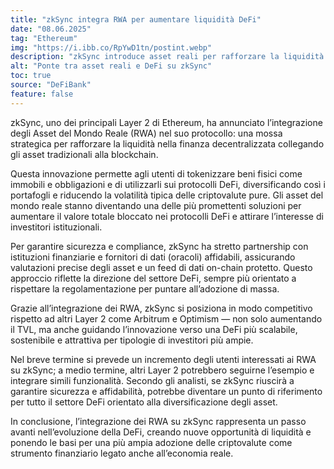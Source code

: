 ```yaml
---
title: "zkSync integra RWA per aumentare liquidità DeFi"
date: "08.06.2025"
tag: "Ethereum"
img: "https://i.ibb.co/RpYwD1tn/postint.webp"
description: "zkSync introduce asset reali per rafforzare la liquidità DeFi."
alt: "Ponte tra asset reali e DeFi su zkSync"
toc: true
source: "DeFiBank"
feature: false
---
```


zkSync, uno dei principali Layer 2 di Ethereum, ha annunciato l’integrazione degli Asset del Mondo Reale (RWA) nel suo protocollo: una mossa strategica per rafforzare la liquidità nella finanza decentralizzata collegando gli asset tradizionali alla blockchain.

Questa innovazione permette agli utenti di tokenizzare beni fisici come immobili e obbligazioni e di utilizzarli sui protocolli DeFi, diversificando così i portafogli e riducendo la volatilità tipica delle criptovalute pure. Gli asset del mondo reale stanno diventando una delle più promettenti soluzioni per aumentare il valore totale bloccato nei protocolli DeFi e attirare l’interesse di investitori istituzionali.

Per garantire sicurezza e compliance, zkSync ha stretto partnership con istituzioni finanziarie e fornitori di dati (oracoli) affidabili, assicurando valutazioni precise degli asset e un feed di dati on-chain protetto. Questo approccio riflette la direzione del settore DeFi, sempre più orientato a rispettare la regolamentazione per puntare all’adozione di massa.

Grazie all’integrazione dei RWA, zkSync si posiziona in modo competitivo rispetto ad altri Layer 2 come Arbitrum e Optimism — non solo aumentando il TVL, ma anche guidando l’innovazione verso una DeFi più scalabile, sostenibile e attrattiva per tipologie di investitori più ampie.

Nel breve termine si prevede un incremento degli utenti interessati ai RWA su zkSync; a medio termine, altri Layer 2 potrebbero seguirne l’esempio e integrare simili funzionalità. Secondo gli analisti, se zkSync riuscirà a garantire sicurezza e affidabilità, potrebbe diventare un punto di riferimento per tutto il settore DeFi orientato alla diversificazione degli asset.

In conclusione, l’integrazione dei RWA su zkSync rappresenta un passo avanti nell’evoluzione della DeFi, creando nuove opportunità di liquidità e ponendo le basi per una più ampia adozione delle criptovalute come strumento finanziario legato anche all’economia reale.